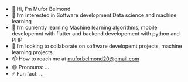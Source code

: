 - 👋 Hi, I’m Mufor Belmond
- 👀 I’m interested in Software development Data science and machine learning 
- 🌱 I’m currently learning Machine learning algorithms, mobile developemnt with flutter and backend developement with python and PHP
- 💞️ I’m looking to collaborate on software developemt projects, machine learning projects.
- 📫 How to reach me at muforbelmond20@gmail.com
- 😄 Pronouns: ...
- ⚡ Fun fact: ...

<!---
BLD237/BLD237 is a ✨ special ✨ repository because its `README.md` (this file) appears on your GitHub profile.
You can click the Preview link to take a look at your changes.
--->
